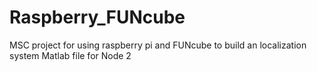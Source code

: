 # Raspberry_FUNcube
MSC project for using raspberry pi and FUNcube to build an localization system
Matlab file for Node 2
